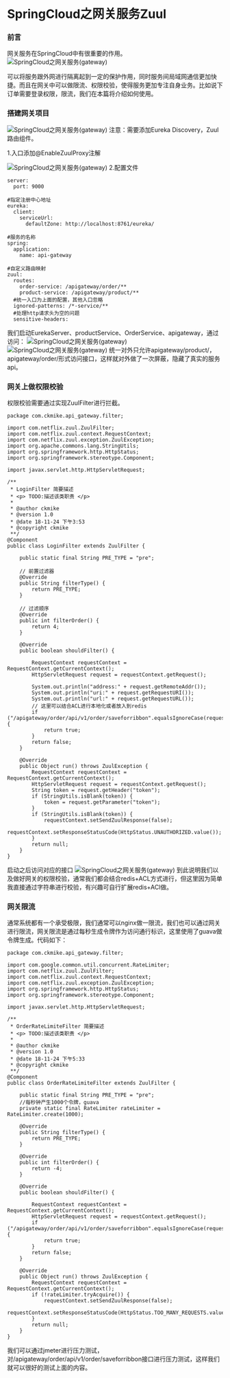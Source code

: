 # SpringCloud之网关服务Zuul

### 前言

网关服务在SpringCloud中有很重要的作用。
![SpringCloud之网关服务(gateway)](https://s1.51cto.com/images/blog/201811/25/9a4f87a1fd272813b131313302b8fb08.png?x-oss-process=image/watermark,size_16,text_QDUxQ1RP5Y2a5a6i,color_FFFFFF,t_100,g_se,x_10,y_10,shadow_90,type_ZmFuZ3poZW5naGVpdGk=)

可以将服务跟外网进行隔离起到一定的保护作用，同时服务间局域网通信更加快捷。而且在网关中可以做限流、权限校验，使得服务更加专注自身业务。比如说下订单需要登录权限，限流，我们在本篇将介绍如何使用。

### 搭建网关项目

![SpringCloud之网关服务(gateway)](https://s1.51cto.com/images/blog/201811/25/02464b8aac28a99638eace2f2a62cdc8.png?x-oss-process=image/watermark,size_16,text_QDUxQ1RP5Y2a5a6i,color_FFFFFF,t_100,g_se,x_10,y_10,shadow_90,type_ZmFuZ3poZW5naGVpdGk=)
注意：需要添加Eureka Discovery，Zuul路由组件。

1.入口添加@EnableZuulProxy注解

![SpringCloud之网关服务(gateway)](https://s1.51cto.com/images/blog/201811/25/743b7f3d9c8b85eaf0bef7999c824217.png?x-oss-process=image/watermark,size_16,text_QDUxQ1RP5Y2a5a6i,color_FFFFFF,t_100,g_se,x_10,y_10,shadow_90,type_ZmFuZ3poZW5naGVpdGk=)
2.配置文件

```
server:
  port: 9000

#指定注册中心地址
eureka:
  client:
    serviceUrl:
      defaultZone: http://localhost:8761/eureka/

#服务的名称
spring:
  application:
    name: api-gateway

#自定义路由映射
zuul:
  routes:
    order-service: /apigateway/order/**
    product-service: /apigateway/product/**
  #统一入口为上面的配置，其他入口忽略
  ignored-patterns: /*-service/**
  #处理http请求头为空的问题
  sensitive-headers:
```

我们启动EurekaServer、productService、OrderService、apigateway，通过访问：
![SpringCloud之网关服务(gateway)](https://s1.51cto.com/images/blog/201811/25/dd1a2bd03ac55958901e635a16c27507.png?x-oss-process=image/watermark,size_16,text_QDUxQ1RP5Y2a5a6i,color_FFFFFF,t_100,g_se,x_10,y_10,shadow_90,type_ZmFuZ3poZW5naGVpdGk=)
![SpringCloud之网关服务(gateway)](https://s1.51cto.com/images/blog/201811/25/cb1949f8e420e4a6af6ca1543aa67043.png?x-oss-process=image/watermark,size_16,text_QDUxQ1RP5Y2a5a6i,color_FFFFFF,t_100,g_se,x_10,y_10,shadow_90,type_ZmFuZ3poZW5naGVpdGk=)
统一对外只允许apigateway/product/，apigateway/order/形式访问接口，这样就对外做了一次屏蔽，隐藏了真实的服务api。

### 网关上做权限校验

权限校验需要通过实现ZuulFilter进行拦截。

```
package com.ckmike.api_gateway.filter;

import com.netflix.zuul.ZuulFilter;
import com.netflix.zuul.context.RequestContext;
import com.netflix.zuul.exception.ZuulException;
import org.apache.commons.lang.StringUtils;
import org.springframework.http.HttpStatus;
import org.springframework.stereotype.Component;

import javax.servlet.http.HttpServletRequest;

/**
 * LoginFilter 简要描述
 * <p> TODO:描述该类职责 </p>
 *
 * @author ckmike
 * @version 1.0
 * @date 18-11-24 下午3:53
 * @copyright ckmike
 **/
@Component
public class LoginFilter extends ZuulFilter {

    public static final String PRE_TYPE = "pre";

    // 前置过滤器
    @Override
    public String filterType() {
        return PRE_TYPE;
    }

    // 过滤顺序
    @Override
    public int filterOrder() {
        return 4;
    }

    @Override
    public boolean shouldFilter() {

        RequestContext requestContext = RequestContext.getCurrentContext();
        HttpServletRequest request = requestContext.getRequest();

        System.out.println("address:" + request.getRemoteAddr());
        System.out.println("uri:" + request.getRequestURI());
        System.out.println("url:" + request.getRequestURL());
        // 这里可以结合ACL进行本地化或者放入到redis
        if ("/apigateway/order/api/v1/order/saveforribbon".equalsIgnoreCase(request.getRequestURI())) {
            return true;
        }
        return false;
    }

    @Override
    public Object run() throws ZuulException {
        RequestContext requestContext = RequestContext.getCurrentContext();
        HttpServletRequest request = requestContext.getRequest();
        String token = request.getHeader("token");
        if (StringUtils.isBlank(token)) {
            token = request.getParameter("token");
        }
        if (StringUtils.isBlank(token)) {
            requestContext.setSendZuulResponse(false);
            requestContext.setResponseStatusCode(HttpStatus.UNAUTHORIZED.value());
        }
        return null;
    }
}

```

启动之后访问对应的接口
![SpringCloud之网关服务(gateway)](https://s1.51cto.com/images/blog/201811/25/15519781f66ac060e2416183677cebd3.png?x-oss-process=image/watermark,size_16,text_QDUxQ1RP5Y2a5a6i,color_FFFFFF,t_100,g_se,x_10,y_10,shadow_90,type_ZmFuZ3poZW5naGVpdGk=)
到此说明我们以及做好网关的权限校验，通常我们都会结合redis+ACL方式进行，但这里因为简单我直接通过字符串进行校验，有兴趣可自行扩展redis+ACl做。

### 网关限流

通常系统都有一个承受极限，我们通常可以nginx做一限流，我们也可以通过网关进行限流，网关限流是通过每秒生成令牌作为访问通行标识，这里使用了guava做令牌生成。代码如下：

```
package com.ckmike.api_gateway.filter;

import com.google.common.util.concurrent.RateLimiter;
import com.netflix.zuul.ZuulFilter;
import com.netflix.zuul.context.RequestContext;
import com.netflix.zuul.exception.ZuulException;
import org.springframework.http.HttpStatus;
import org.springframework.stereotype.Component;

import javax.servlet.http.HttpServletRequest;

/**
 * OrderRateLimiteFilter 简要描述
 * <p> TODO:描述该类职责 </p>
 *
 * @author ckmike
 * @version 1.0
 * @date 18-11-24 下午5:33
 * @copyright ckmike
 **/
@Component
public class OrderRateLimiteFilter extends ZuulFilter {

    public static final String PRE_TYPE = "pre";
    //每秒钟产生1000个令牌，guava
    private static final RateLimiter rateLimiter = RateLimiter.create(1000);

    @Override
    public String filterType() {
        return PRE_TYPE;
    }

    @Override
    public int filterOrder() {
        return -4;
    }

    @Override
    public boolean shouldFilter() {

        RequestContext requestContext = RequestContext.getCurrentContext();
        HttpServletRequest request = requestContext.getRequest();
        if ("/apigateway/order/api/v1/order/saveforribbon".equalsIgnoreCase(request.getRequestURI())) {
            return true;
        }
        return false;
    }

    @Override
    public Object run() throws ZuulException {
        RequestContext requestContext = RequestContext.getCurrentContext();
        if (!rateLimiter.tryAcquire()) {
            requestContext.setSendZuulResponse(false);
            requestContext.setResponseStatusCode(HttpStatus.TOO_MANY_REQUESTS.value());
        }
        return null;
    }
}

```

我们可以通过jmeter进行压力测试，对/apigateway/order/api/v1/order/saveforribbon接口进行压力测试，这样我们就可以很好的测试上面的内容。